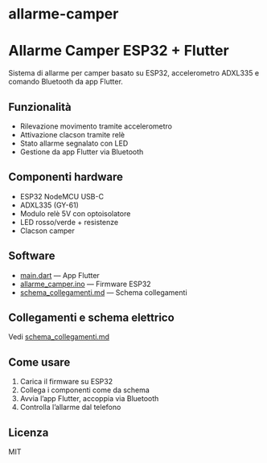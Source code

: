 # allarme-camper
# Allarme Camper ESP32 + Flutter

Sistema di allarme per camper basato su ESP32, accelerometro ADXL335 e comando Bluetooth da app Flutter.

## Funzionalità
- Rilevazione movimento tramite accelerometro
- Attivazione clacson tramite relè
- Stato allarme segnalato con LED
- Gestione da app Flutter via Bluetooth

## Componenti hardware
- ESP32 NodeMCU USB-C
- ADXL335 (GY-61)
- Modulo relè 5V con optoisolatore
- LED rosso/verde + resistenze
- Clacson camper

## Software
- [main.dart](lib/main.dart) — App Flutter
- [allarme_camper.ino](arduino/allarme_camper.ino) — Firmware ESP32
- [schema_collegamenti.md](schema_collegamenti.md) — Schema collegamenti

## Collegamenti e schema elettrico
Vedi [schema_collegamenti.md](schema_collegamenti.md)

## Come usare
1. Carica il firmware su ESP32
2. Collega i componenti come da schema
3. Avvia l’app Flutter, accoppia via Bluetooth
4. Controlla l’allarme dal telefono

## Licenza
MIT
